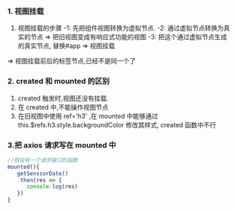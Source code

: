 ### 1. 视图挂载

1. 视图挂载的步骤
   -1: 先把组件视图转换为虚拟节点.
   -2: 通过虚拟节点转换为真实的节点 => 把旧视图变成有响应式功能的视图
   -3: 把这个通过虚拟节点生成的真实节点, 替换#app => 视图挂载

=> 视图挂载前后的标签节点,已经不是同一个了

### 2. created 和 mounted 的区别

1. created 触发时,视图还没有挂载.
2. 在 created 中,不能操作视图节点
3. 在旧视图中使用 ref='h3' ,在 mounted 中能够通过 this.$refs.h3.style.backgroundColor 修改其样式, created 函数中不行

### 3.把 axios 请求写在 mounted 中

```js
//假设有一个请求接口的函数
mounted(){
   getSenssorDate()
   .then(res => {
      console.log(res)
   })
}

```
